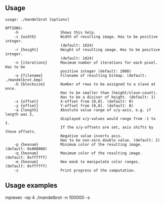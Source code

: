 Usage
-----

	usage: ./mandelbrot [options]

	OPTIONS:
	    -h                   Shows this help.
	    -c {width}           Width of resulting image. Has to be positive integer.
	                         (default: 1024)
	    -r {height}          Height of resulting image. Has to be positive integer.
	                         (default: 1024)
	    -n {iterations}      Maximum number of iterations for each pixel. Has to be
	                         positive integer (default: 2000)
	    -o {filename}        Filename of resulting bitmap. (default: ./mandelbrot.bmp)
	    -b {blocksize}       Number of rows to be assigned to a slave at once.
	                         Has to be smaller than (height/slave-count).
	                         Has to be a divisor of height. (default: 1)
	    -x {offset}          X-offset from [0,0]. (default: 0)
	    -y {offset}          Y-offset from [0,0]. (default: 0)
	    -a {length}          Absolute value range of x/y-axis, e.g. if length was 2, 
	                         displayed x/y-values would range from -1 to 1. 
	                         If the x/y-offsets are set, axis shifts by those offsets.
	                         Negative value inverts axis.
	                         Has to be non-zero double value. (default: 2)
	    -p {hexnum}          Minimum color of the resulting image. (default: 0x000000)
	    -q {hexnum}          Maximum color of the resulting image. (default: 0xffffff)
	    -m {hexnum}          Hex mask to manipulate color ranges. (default: 0xffffff)
	    -s                   Print progress of the computation.

Usage examples
--------------
mpiexec -np 4 ./mandelbrot -n 100000 -s
